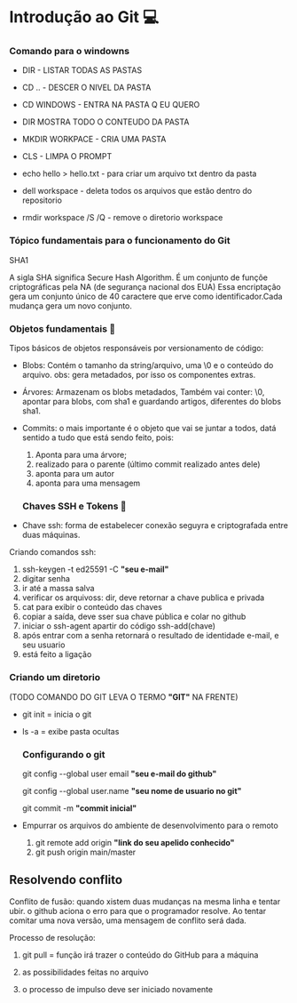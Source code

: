 # Introdução ao Git :computer:

### Comando para o windowns 

- DIR - LISTAR TODAS AS PASTAS

- CD .. - DESCER O NIVEL DA PASTA

- CD WINDOWS - ENTRA NA PASTA Q EU QUERO

- DIR MOSTRA TODO O CONTEUDO DA PASTA

- MKDIR WORKPACE - CRIA UMA PASTA

- CLS - LIMPA O PROMPT

- echo hello > hello.txt - para criar um arquivo txt dentro da pasta

- dell workspace - deleta todos os arquivos que estão dentro do repositorio

- rmdir workspace /S /Q - remove o diretorio workspace

  

### Tópico fundamentais para o funcionamento do Git

SHA1

A sigla SHA significa Secure Hash Algorithm. É um conjunto de funçõe criptográficas pela NA (de segurança nacional dos EUA) Essa encriptação gera um conjunto único de 40 caractere que erve como identificador.Cada mudança gera um novo conjunto.



### Objetos fundamentais :open_file_folder:

Tipos básicos de objetos responsáveis por versionamento de código:

* Blobs: Contém o tamanho da string/arquivo, uma \0 e o conteúdo do arquivo. obs: gera metadados, por isso os componentes extras.

* Árvores: Armazenam os blobs metadados, Também vai conter: \0, apontar para blobs, com sha1 e guardando artigos, diferentes do blobs sha1.

* Commits: o mais importante é o objeto que vai se juntar a todos, datá sentido a tudo que está sendo feito, pois:

  1. Aponta para uma árvore;
  2. realizado para o parente (último commit realizado antes dele)
  3. aponta para um autor 
  4. aponta para uma mensagem

  ### Chaves SSH e Tokens :closed_lock_with_key:

* Chave ssh: forma de estabelecer conexão seguyra e criptografada entre duas máquinas.

Criando comandos ssh:

1. ssh-keygen -t ed25591 -C **"**seu e-mail**"**
2. digitar senha
3. ir até a massa salva
4. verificar os arquivoss: dir, deve retornar a chave publica e privada
5. cat para exibir o conteúdo das chaves
6. copiar a saída, deve sser sua chave pública e colar no github
7. iniciar o ssh-agent apartir do código ssh-add(chave)
8. após entrar com a senha retornará o resultado de identidade e-mail, e seu usuario 
9. está feito a ligação



### Criando um diretorio 

(TODO COMANDO DO GIT LEVA O TERMO **"**GIT**"** NA FRENTE)

- git init = inicia o git 

- ls -a = exibe pasta ocultas

  ### Configurando o git

  git config --global user email **"**seu e-mail do github**"**

  git config --global user.name **"**seu nome de usuario no git**"**

  git commit -m **"**commit inicial**"**

  

- Empurrar os arquivos do ambiente de desenvolvimento para o remoto

  1.  git remote add origin **"**link do seu apelido conhecido**"**
  2. git push origin main/master

## Resolvendo conflito

Conflito de fusão: quando xistem duas mudanças na mesma linha e tentar ubir. o github aciona o erro para que o programador resolve. Ao tentar comitar uma nova versão, uma mensagem de conflito será dada.

Processo de resolução:

1. git pull = função irá trazer o conteúdo do GitHub para a máquina

2. as possibilidades feitas no arquivo

3. o processo de impulso deve ser iniciado novamente

   